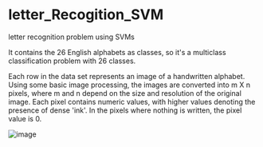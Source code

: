 # letter_Recogition_SVM

letter recognition problem using SVMs

It contains the 26 English alphabets as classes, so it's a multiclass classification problem with 26 classes.

Each row in the data set represents an image of a handwritten alphabet. Using some basic image processing, the images are converted into m X n pixels, where m and n depend on the size and resolution of the original image. Each pixel contains numeric values, with higher values denoting the presence of dense 'ink'. In the pixels where nothing is written, the pixel value is 0.

 ![image](https://user-images.githubusercontent.com/77336311/229766705-c1691531-605d-49e0-bf67-cecf44073683.png)
